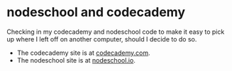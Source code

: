 # nodeschool and codecademy

Checking in my codecademy and nodeschool code to make it easy to pick up where I left off on another computer, should I decide to do so.

* The codecademy site is at [codecademy.com](http://codecademy.com/).
* The nodeschool site is at [nodeschool.io](http://nodeschool.io/).

